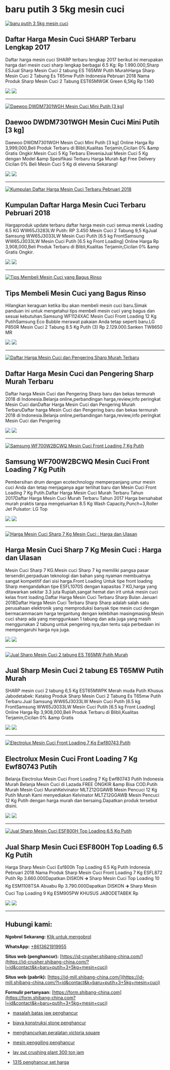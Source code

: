 # baru putih 3 5kg mesin cuci

<a href="https://swt.shibang-china.com/?l=id&img&k=baru+putih+3+5kg+mesin+cuci" target="_blank">![baru putih 3 5kg mesin cuci](http://static.shibang-china.com/all-800x300/1152.jpg)</a>

## Daftar Harga Mesin Cuci SHARP Terbaru Lengkap 2017
Daftar harga mesin cuci SHARP terbaru lengkap 2017 berikut ini merupakan harga dari mesin cuci sharp lengkap berbagai 6.5 Kg: Rp 1.990.000,Sharp ESJual Sharp Mesin Cuci 2 tabung ES T65MW Putih MurahHarga Sharp Mesin Cuci 2 Tabung Es T65mw Putih Indonesia Pebruari 2018 Nama Produk Sharp Mesin Cuci 2 Tabung EST65MWGK Green 6,5Kg Rp 1.140


<a href="https://whatsapp.shibangsoft.com/WhatsApp.php" target="_blank" title="WhatsApp">![](http://static.shibang-china.com/icon/whatsapp.png)</a> <a href="https://swt.shibang-china.com/?l=id&icon&k=baru+putih+3+5kg+mesin+cuci" target="_blank">![](http://static.shibang-china.com/icon/chat-id.png)</a>

---

<a href="https://swt.shibang-china.com/?l=id&img&k=baru+putih+3+5kg+mesin+cuci" target="_blank">![Daewoo DWDM7301WGH Mesin Cuci Mini Putih [3 kg]](http://static.shibang-china.com/all-800x300/1409.jpg)</a>

## Daewoo DWDM7301WGH Mesin Cuci Mini Putih [3 kg]
Daewoo DWDM7301WGH Mesin Cuci Mini Putih [3 kg] Online Harga Rp 3,999,000,Beli Produk Terbaru di Blibli,Kualitas Terjamin,Cicilan 0% &amp Gratis Ongkir.Mesin Cuci 5 Kg Terbaru EleveniaJual Mesin Cuci 5 Kg dengan Model &amp Spesifikasi Terbaru Harga Murah &gt Free Delivery Cicilan 0% Beli Mesin Cuci 5 Kg di elevenia Sekarang!


<a href="https://whatsapp.shibangsoft.com/WhatsApp.php" target="_blank" title="WhatsApp">![](http://static.shibang-china.com/icon/whatsapp.png)</a> <a href="https://swt.shibang-china.com/?l=id&icon&k=baru+putih+3+5kg+mesin+cuci" target="_blank">![](http://static.shibang-china.com/icon/chat-id.png)</a>

---

<a href="https://swt.shibang-china.com/?l=id&img&k=baru+putih+3+5kg+mesin+cuci" target="_blank">![Kumpulan Daftar Harga Mesin Cuci Terbaru Pebruari 2018](http://static.shibang-china.com/all-800x300/1421.jpg)</a>

## Kumpulan Daftar Harga Mesin Cuci Terbaru Pebruari 2018
Hargaproduk update terbaru daftar harga mesin cuci semua merek Loading 6.5 KG WW65J3283LW Putih: RP 3.450 Mesin Cuci 2 Tabung 9,5 KgJual Samsung WW65J3033LW Mesin Cuci Putih [6.5 kg FrontSamsung WW65J3033LW Mesin Cuci Putih [6.5 kg Front Loading] Online Harga Rp 3,908,000,Beli Produk Terbaru di Blibli,Kualitas Terjamin,Cicilan 0% &amp Gratis Ongkir.


<a href="https://whatsapp.shibangsoft.com/WhatsApp.php" target="_blank" title="WhatsApp">![](http://static.shibang-china.com/icon/whatsapp.png)</a> <a href="https://swt.shibang-china.com/?l=id&icon&k=baru+putih+3+5kg+mesin+cuci" target="_blank">![](http://static.shibang-china.com/icon/chat-id.png)</a>

---

<a href="https://swt.shibang-china.com/?l=id&img&k=baru+putih+3+5kg+mesin+cuci" target="_blank">![Tips Membeli Mesin Cuci yang Bagus Rinso](http://static.shibang-china.com/all-800x300/1192.jpg)</a>

## Tips Membeli Mesin Cuci yang Bagus Rinso
Hilangkan keraguan ketika Ibu akan membeli mesin cuci baru.Simak panduan ini untuk mengetahui tips membeli mesin cuci yang bagus dan sesuai kebutuhan.Samsung WF1124XAC Mesin Cuci Front Loading 12 Kg PutihSamsung Eco Bubble merawat pakaian Anda tetap seperti baru.LG P850R Mesin Cuci 2 Tabung 8.5 Kg Putih (3) Rp 2.129.000.Sanken TW8650 MR


<a href="https://whatsapp.shibangsoft.com/WhatsApp.php" target="_blank" title="WhatsApp">![](http://static.shibang-china.com/icon/whatsapp.png)</a> <a href="https://swt.shibang-china.com/?l=id&icon&k=baru+putih+3+5kg+mesin+cuci" target="_blank">![](http://static.shibang-china.com/icon/chat-id.png)</a>

---

<a href="https://swt.shibang-china.com/?l=id&img&k=baru+putih+3+5kg+mesin+cuci" target="_blank">![Daftar Harga Mesin Cuci dan Pengering Sharp Murah Terbaru](http://static.shibang-china.com/all-800x300/66.jpg)</a>

## Daftar Harga Mesin Cuci dan Pengering Sharp Murah Terbaru
Daftar harga Mesin Cuci dan Pengering Sharp baru dan bekas termurah 2018 di Indonesia.Belanja online,perbandingan harga,review,info peringkat Mesin Cuci danDaftar Harga Mesin Cuci dan Pengering Murah TerbaruDaftar harga Mesin Cuci dan Pengering baru dan bekas termurah 2018 di Indonesia.Belanja online,perbandingan harga,review,info peringkat Mesin Cuci dan Pengering


<a href="https://whatsapp.shibangsoft.com/WhatsApp.php" target="_blank" title="WhatsApp">![](http://static.shibang-china.com/icon/whatsapp.png)</a> <a href="https://swt.shibang-china.com/?l=id&icon&k=baru+putih+3+5kg+mesin+cuci" target="_blank">![](http://static.shibang-china.com/icon/chat-id.png)</a>

---

<a href="https://swt.shibang-china.com/?l=id&img&k=baru+putih+3+5kg+mesin+cuci" target="_blank">![Samsung WF700W2BCWQ Mesin Cuci Front Loading 7 Kg Putih](http://static.shibang-china.com/all-800x300/371.jpg)</a>

## Samsung WF700W2BCWQ Mesin Cuci Front Loading 7 Kg Putih
Pembersihan drum dengan ecotechnology memperpanjang umur mesin cuci Anda dan tetap menjaganya agar terlihat baru dan Mesin Cuci Front Loading 7 Kg Putih.Daftar Harga Mesin Cuci Murah Terbaru Tahun 2017Daftar Harga Mesin Cuci Murah Terbaru Tahun 2017 Harga bersahabat murah praktis tanpa mengeluarkan 8.5 Kg Wash Capacity,Punch+3,Roller Jet Pulsator: LG Top


<a href="https://whatsapp.shibangsoft.com/WhatsApp.php" target="_blank" title="WhatsApp">![](http://static.shibang-china.com/icon/whatsapp.png)</a> <a href="https://swt.shibang-china.com/?l=id&icon&k=baru+putih+3+5kg+mesin+cuci" target="_blank">![](http://static.shibang-china.com/icon/chat-id.png)</a>

---

<a href="https://swt.shibang-china.com/?l=id&img&k=baru+putih+3+5kg+mesin+cuci" target="_blank">![Harga Mesin Cuci Sharp 7 Kg Mesin Cuci : Harga dan Ulasan](http://static.shibang-china.com/all-800x300/310.jpg)</a>

## Harga Mesin Cuci Sharp 7 Kg Mesin Cuci : Harga dan Ulasan
Mesin Cuci Sharp 7 KG.Mesin cuci Sharp 7 kg memiliki pangsa pasar tersendiri,perpaduan teknologi dan bahan yang nyaman membuatnya sangat kompetitif dari sisi harga.Front Loading Untuk tipe front loading Sharp mengandalkan tipe ESFL1070S dengan kapasitas 7 KG,harga yang ditawarkan sekitar 3.3 juta Rupiah,sangat hemat dan irit untuk mesin cuci kelas front loading.Daftar Harga Mesin Cuci Terbaru Sharp Bulan Januari 2018Daftar Harga Mesin Cuci Terbaru Sharp Sharp adalah salah satu perusahaan elektronik yang memproduksi banyak tipe mesin cuci dengan bermacammacam harga tergantung dengan kelebihan masingmasing.Mesin cuci sharp ada yang menggunkaan 1 tabung dan ada juga yang masih menggunakan 2 tabung untuk pengering nya,dan tentu saja perbedaan ini mempengaruhi harga nya juga.


<a href="https://whatsapp.shibangsoft.com/WhatsApp.php" target="_blank" title="WhatsApp">![](http://static.shibang-china.com/icon/whatsapp.png)</a> <a href="https://swt.shibang-china.com/?l=id&icon&k=baru+putih+3+5kg+mesin+cuci" target="_blank">![](http://static.shibang-china.com/icon/chat-id.png)</a>

---

<a href="https://swt.shibang-china.com/?l=id&img&k=baru+putih+3+5kg+mesin+cuci" target="_blank">![Jual Sharp Mesin Cuci 2 tabung ES T65MW Putih Murah](http://static.shibang-china.com/all-800x300/261.jpg)</a>

## Jual Sharp Mesin Cuci 2 tabung ES T65MW Putih Murah
SHARP mesin cuci 2 tabung 6,5 Kg EST65MWPK Merah muda Putih Khusus Jabodetabek: Katalog Produk Sharp Mesin Cuci 2 Tabung Es T65mw Putih Terbaru.Jual Samsung WW65J3033LW Mesin Cuci Putih [6.5 kg FrontSamsung WW65J3033LW Mesin Cuci Putih [6.5 kg Front Loading] Online Harga Rp 3,908,000,Beli Produk Terbaru di Blibli,Kualitas Terjamin,Cicilan 0% &amp Gratis


<a href="https://whatsapp.shibangsoft.com/WhatsApp.php" target="_blank" title="WhatsApp">![](http://static.shibang-china.com/icon/whatsapp.png)</a> <a href="https://swt.shibang-china.com/?l=id&icon&k=baru+putih+3+5kg+mesin+cuci" target="_blank">![](http://static.shibang-china.com/icon/chat-id.png)</a>

---

<a href="https://swt.shibang-china.com/?l=id&img&k=baru+putih+3+5kg+mesin+cuci" target="_blank">![Electrolux Mesin Cuci Front Loading 7 Kg Ewf80743 Putih](http://static.shibang-china.com/all-800x300/692.jpg)</a>

## Electrolux Mesin Cuci Front Loading 7 Kg Ewf80743 Putih
Belanja Electrolux Mesin Cuci Front Loading 7 Kg Ewf80743 Putih Indonesia Murah Belanja Mesin Cuci di Lazada.FREE ONGKIR &amp Bisa COD.Putih Murah Mesin Cuci MurahKelvinator MLTZ12GGAWB Mesin Pencuci 12 Kg Putih Murah Kami menyediakan Kelvinator MLTZ12GGAWB Mesin Pencuci 12 Kg Putih dengan harga murah dan bersaing.Dapatkan produk tersebut disini.


<a href="https://whatsapp.shibangsoft.com/WhatsApp.php" target="_blank" title="WhatsApp">![](http://static.shibang-china.com/icon/whatsapp.png)</a> <a href="https://swt.shibang-china.com/?l=id&icon&k=baru+putih+3+5kg+mesin+cuci" target="_blank">![](http://static.shibang-china.com/icon/chat-id.png)</a>

---

<a href="https://swt.shibang-china.com/?l=id&img&k=baru+putih+3+5kg+mesin+cuci" target="_blank">![Jual Sharp Mesin Cuci ESF800H Top Loading 6.5 Kg Putih](http://static.shibang-china.com/all-800x300/1456.jpg)</a>

## Jual Sharp Mesin Cuci ESF800H Top Loading 6.5 Kg Putih
Harga Sharp Mesin Cuci Esf800h Top Loading 6.5 Kg Putih Indonesia Pebruari 2018 Nama Produk Sharp Mesin Cuci Front Loading 7 Kg ESFL872 Putih Rp 3.660.000Dapatkan DISKON 🡲 Sharp Mesin Cuci Top Loading 10 Kg ESM1108TSA Abuabu Rp 3.790.000Dapatkan DISKON 🡲 Sharp Mesin Cuci Top Loading 9 Kg ESM905PW KHUSUS JABODETABEK Rp

<a href="https://whatsapp.shibangsoft.com/WhatsApp.php" target="_blank" title="WhatsApp">![](http://static.shibang-china.com/icon/whatsapp.png)</a> <a href="https://swt.shibang-china.com/?l=id&icon&k=baru+putih+3+5kg+mesin+cuci" target="_blank">![](http://static.shibang-china.com/icon/chat-id.png)</a>

---
## Hubungi kami:

**Ngobrol Sekarang:** [Klik untuk mengobrol](https://swt.shibang-china.com?l=id&contact&k=baru+putih+3+5kg+mesin+cuci)

**WhatsApp:**  [+8613621919955](https://whatsapp.shibangsoft.com/WhatsApp.php)

**Situs web (penghancur):** [https://id-crusher.shibang-china.com/](https://id-crusher.shibang-china.com/?l=id&contact&k=baru+putih+3+5kg+mesin+cuci)

**Situs web (pabrik):** [https://id-mill.shibang-china.com/](https://id-mill.shibang-china.com/?l=id&contact&k=baru+putih+3+5kg+mesin+cuci)

**Formulir pertanyaan:** [https://form.shibang-china.com](https://form.shibang-china.com?l=id&contact&k=baru+putih+3+5kg+mesin+cuci)

* [masalah batas jaw penghancur](../34/masalah%20batas%20jaw%20penghancur.md)

* [biaya konstruksi stone penghancur](../35/biaya%20konstruksi%20stone%20penghancur.md)

* [menghancurkan peralatan victoria square](../32/menghancurkan%20peralatan%20victoria%20square.md)

* [mesin penggiling penghancur](../37/mesin%20penggiling%20penghancur.md)

* [lay out crushing plant 300 ton jam](../33/lay%20out%20crushing%20plant%20300%20ton%20jam.md)

* [1315 penghancur set harga](../38/1315%20penghancur%20set%20harga.md)